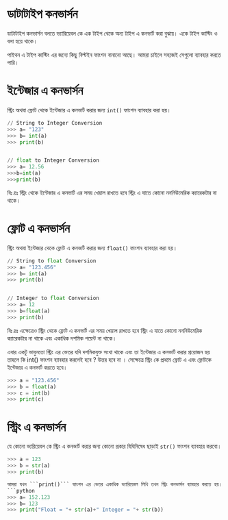 # ডাটাটাইপ কনভার্সন 

ডাটাটাইপ কনভার্সন বলতে ভ্যারিয়েবল কে এক টাইপ থেকে অন্য টাইপ এ কনভার্ট করা বুঝায়। একে টাইপ কাস্টিং ও বলা হয়ে থাকে।

পাইথন এ টাইপ কাস্টিং এর জন্যে কিছু বিল্টইন ফাংশন বানানো আছে। আমরা চাইলে সহজেই সেগুলো ব্যাবহার করতে পারি।

# ইন্টেজার এ কনভার্সন 
স্ট্রিং অথবা ফ্লোট থেকে ইন্টেজার এ কনভার্ট করার জন্য ``` int() ``` ফাংশন ব্যাবহার করা হয়। 
```python
// String to Integer Conversion
>>> a= "123"
>>> b= int(a)
>>> print(b)


// float to Integer Conversion
>>> a= 12.56
>>>b=int(a)
>>>print(b)
```
বিঃ দ্রঃ  স্ট্রিং থেকে ইন্টেজার এ কনভার্ট এর সময় খেয়াল রাখতে হবে স্ট্রিং এ যাতে কোনো নননিউমেরিক ক্যারেকটার না থাকে।  

# ফ্লোট এ কনভার্সন 
স্ট্রিং অথবা ইন্টেজার থেকে ফ্লোট এ কনভার্ট করার জন্য ``` float() ``` ফাংশন ব্যাবহার করা হয়।
```python
// String to float Conversion
>>> a= "123.456"
>>> b= int(a)
>>> print(b)


// Integer to float Conversion
>>> a= 12
>>> b=float(a)
>>> print(b)
```
বিঃ দ্রঃ এক্ষেত্রেও স্ট্রিং থেকে ফ্লোট এ কনভার্ট এর সময় খেয়াল রাখতে হবে স্ট্রিং এ যাতে কোনো নননিউমেরিক ক্যারেকটার না থাকে এবং একাধিক দশমিক পয়েন্ট না থাকে। 

এবার একটু ভাবুনতো স্ট্রিং এর ভেতর যদি দশমিকযুক্ত সংখা থাকে এবং তা ইন্টেজার এ কনভার্ট করার প্রয়োজন হয় তাহলে কি int() ফাংশন ব্যাবহার করলেই হবে ? উত্তর হবে না । সেক্ষেত্রে স্ট্রিং কে প্রথমে ফ্লোট এ এবং ফ্লোটকে ইন্টেজার এ কনভার্ট করতে হবে।
```python
>>> a = "123.456"
>>> b = float(a)
>>> c = int(b)
>>> print(c)
```

# স্ট্রিং এ কনভার্সন
যে কোনো ভ্যরিয়েবল কে স্ট্রিং এ কনভার্ট করার জন্য কোনো প্রকার বিধিনিষেধ ছাড়াই ```str()``` ফাংশন ব্যাবহার করবো। 
```python
>>> a = 123
>>> b = str(a)
>>> print(b)

আমরা যখন ```print()``` ফাংশন এর ভেতর একাধিক ভ্যারিয়েবল লিখি তখন স্ট্রিং কনভার্সন ব্যাবহার করতে হয়। 
```python
>>> a= 152.123
>>> b= 123
>>> print("Float = "+ str(a)+" Integer = "+ str(b))
```

